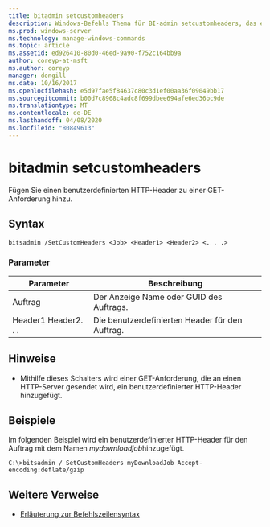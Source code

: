 ```yaml
---
title: bitadmin setcustomheaders
description: Windows-Befehls Thema für BI-admin setcustomheaders, das einer GET-Anforderung einen benutzerdefinierten HTTP-Header hinzufügt.
ms.prod: windows-server
ms.technology: manage-windows-commands
ms.topic: article
ms.assetid: ed926410-80d0-46ed-9a90-f752c164bb9a
author: coreyp-at-msft
ms.author: coreyp
manager: dongill
ms.date: 10/16/2017
ms.openlocfilehash: e5d97fae5f84637c80c3d1ef00aa36f09049bb17
ms.sourcegitcommit: b00d7c8968c4adc8f699dbee694afe6ed36bc9de
ms.translationtype: MT
ms.contentlocale: de-DE
ms.lasthandoff: 04/08/2020
ms.locfileid: "80849613"
---
```

# <a name="bitsadmin-setcustomheaders"></a>bitadmin setcustomheaders

Fügen Sie einen benutzerdefinierten HTTP-Header zu einer GET-Anforderung hinzu.

## <a name="syntax"></a>Syntax

```
bitsadmin /SetCustomHeaders <Job> <Header1> <Header2> <. . .>
```

### <a name="parameters"></a>Parameter

|Parameter|Beschreibung|
|---------|-----------|
|Auftrag|Der Anzeige Name oder GUID des Auftrags.|
|Header1 Header2. . .|Die benutzerdefinierten Header für den Auftrag.|

## <a name="remarks"></a>Hinweise

-   Mithilfe dieses Schalters wird einer GET-Anforderung, die an einen HTTP-Server gesendet wird, ein benutzerdefinierter HTTP-Header hinzugefügt.

## <a name="examples"></a><a name=BKMK_examples></a>Beispiele

Im folgenden Beispiel wird ein benutzerdefinierter HTTP-Header für den Auftrag mit dem Namen *mydownloadjob*hinzugefügt.
```
C:\>bitsadmin / SetCustomHeaders myDownloadJob Accept-encoding:deflate/gzip
```

## <a name="additional-references"></a>Weitere Verweise

- [Erläuterung zur Befehlszeilensyntax](command-line-syntax-key.md)